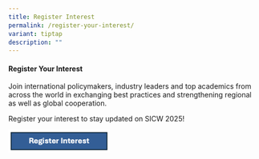```yaml
---
title: Register Interest
permalink: /register-your-interest/
variant: tiptap
description: ""
---
```

<h4><strong>Register Your Interest</strong></h4>
<p>Join international policymakers, industry leaders and top academics from
across the world in exchanging best practices and strengthening regional
as well as global cooperation.</p>
<p>Register your interest to stay updated on SICW 2025!</p>
<p></p><a class="isomer-image-wrapper" href="https://www.gevme.com/39206109/registration/buy?tickets-404247=1"><img style="width: 40%;" height="auto" width="100%" alt="" src="/images/Register_Interest.png"></a>
<p></p>